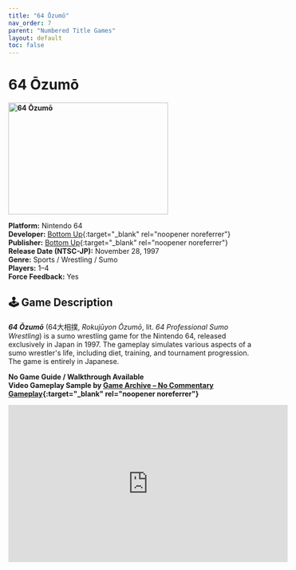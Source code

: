 ```yaml
---
title: "64 Ōzumō"
nav_order: 7
parent: "Numbered Title Games"
layout: default
toc: false
---
```


# 64 Ōzumō
<b>
<img src="https://raw.githubusercontent.com/TheGent/n64gamespedia/main/media/jp/64-ozumo.png" alt="64 Ōzumō" width="320" height="224" />
</b>

**Platform:** Nintendo 64  
**Developer:** [Bottom Up](https://en-academic.com/dic.nsf/enwiki/3227018){:target="_blank" rel="noopener noreferrer"}  
**Publisher:** [Bottom Up](https://en-academic.com/dic.nsf/enwiki/3227018){:target="_blank" rel="noopener noreferrer"}  
**Release Date (NTSC-JP):** November 28, 1997  
**Genre:** Sports / Wrestling / Sumo  
**Players:** 1–4  
**Force Feedback:** Yes

## 🕹️ Game Description  
<em><strong>64 Ōzumō</strong></em> (64大相撲, <em>Rokujūyon Ōzumō</em>, lit. <em>64 Professional Sumo Wrestling</em>) is a sumo wrestling game for the Nintendo 64, released exclusively in Japan in 1997. The gameplay simulates various aspects of a sumo wrestler's life, including diet, training, and tournament progression. The game is entirely in Japanese.

**No Game Guide / Walkthrough Available**  
**Video Gameplay Sample by [Game Archive – No Commentary Gameplay](https://www.youtube.com/channel/UCsqOoOg7VbHJmw8jQ75odkg){:target="_blank" rel="noopener noreferrer"}**

<iframe width="560" height="315" src="https://www.youtube.com/embed/LEY4HrslVas?start=7" title="64 Ōzumō – Gameplay Sample" frameborder="0" allowfullscreen></iframe>

<!-- Vault Format: n64gamespedia-dev -->
<!-- Protocol Source: _vault-specs/format-protocol.md -->
